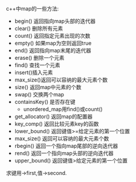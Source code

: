 c++中map的一些方法:

* begin() 返回指向map头部的迭代器
* clear() 删除所有元素
* count() 返回指定元素出现的次数
* empty() 如果map为空则返回true
* end()   返回指向map末尾的迭代器
* erase() 删除一个元素
* find()  查找一个元素
* insert()插入元素
* max_size()返回可以容纳的最大元素个数
* size()  返回map中元素的个数
* swap()  交换两个map
* containsKey()  是否存在键
    * unordered_map用find()或count()
* get_allocator()  返回map的配置器
* key_comp()       返回比较元素key的函数
* lower_bound()    返回键值>=给定元素的第一个位置
* max_size()       返回可以容纳的最大元素个数
* rbegin()         返回一个指向map尾部的逆向迭代器
* rend()           返回一个指向map头部的逆向迭代器
* upper_bound()     返回键值>给定元素的第一个位置
    
求键用->first,值->second.
